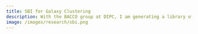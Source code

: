 ```yaml
---
title: SBI for Galaxy Clustering
description: With the BACCO group at DIPC, I am generating a library of mock galaxy catalogs for simulation-based inference (SBI) for galaxy clustering. We are using the <a href="https://arxiv.org/abs/2206.04594" target="_blank">map2map</a> full-field emulator and the <a href="https://arxiv.org/abs/2207.06437" target="_blank">hybrid bias expansion</a> to model galaxy bias down to small scales. The goal is to quantify the information content in the galaxy field; stay tuned!
image: /images/research/sbi.png
---
```


